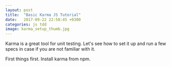 ```yaml
---
layout: post
title:  "Basic Karma JS Tutorial"
date:   2017-09-22 22:58:45 +0300
categories: js tdd
image: karma_setup_thumb.jpg
---
```


Karma is a great tool for unit testing. Let's see how to set it up and run a few specs in case if you are not familiar with it.

First things first. Install karma from npm.
